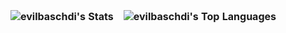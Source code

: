 #

| ![evilbaschdi's  Stats](https://github-readme-stats.vercel.app/api?username=evilbaschdi&show_icons=true&theme=github_dark&hide_border=true&count_private=true&include_all_commits=true&line_height=20&hide_rank=true&custom_title=GitHub+Stats) | ![evilbaschdi's Top Languages](https://github-readme-stats.vercel.app/api/top-langs/?username=evilbaschdi&theme=github_dark&show_icons=true&hide_border=true&layout=compact) |
| ------------- | ------------- |

<style>
td, th {
   border: none!important;
}
</style>
